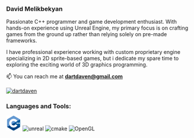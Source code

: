 ### David Melikbekyan

Passionate C++ programmer and game development enthusiast. With hands-on experience using Unreal Engine, my primary focus is on crafting games from the ground up rather than relying solely on pre-made frameworks.

I have professional experience working with custom proprietary engine specializing in 2D sprite-based games, but i dedicate my spare time to exploring the exciting world of 3D graphics programming.

📫 You can reach me at **dartdaven@gmail.com**

<p align="left">
<a href="https://linkedin.com/in/dartdaven" target="blank"><img align="center" src="https://raw.githubusercontent.com/rahuldkjain/github-profile-readme-generator/master/src/images/icons/Social/linked-in-alt.svg" alt="dartdaven" height="30" width="40" /></a>
</p>

<h3 align="left">Languages and Tools:</h3>
<p align="left"> <a> <img src="https://raw.githubusercontent.com/devicons/devicon/master/icons/cplusplus/cplusplus-original.svg" alt="cplusplus" width="40" height="40"/> </a> <img src="https://raw.githubusercontent.com/kenangundogan/fontisto/036b7eca71aab1bef8e6a0518f7329f13ed62f6b/icons/svg/brand/unreal-engine.svg" alt="unreal" width="40" height="40"/> </a> </a> <img src="https://upload.wikimedia.org/wikipedia/commons/thumb/1/13/Cmake.svg/1200px-Cmake.svg.png" alt="cmake" width="40" height="40"/> </a> </a> <img src="https://upload.wikimedia.org/wikipedia/commons/2/21/OpenGL_logo.svg" alt="OpenGL" width="40" height="40"/> </a> </p>
